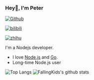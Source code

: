 ### Hey👋, I'm Peter

[![Github](https://img.shields.io/github/stars/FallingKids?label=Stars&style=social)](https://github.com/FallingKids)

[![bilibili](https://img.shields.io/badge/-Bilibili-d99?style=flat&logo=bilibili&logoColor=white)](https://space.bilibili.com/537719)

[![zhihu](https://img.shields.io/badge/-Zhihu-blue?style=flat&logo=zhihu&logoColor=white)](https://www.zhihu.com/people/kitekii)

I'm a Nodejs developer. 

- I love [Node.js](https://nodejs.org/en/) and [Go](https://golang.org).
- Long-time Node.js user

![Top Langs](https://github-readme-stats.vercel.app/api/top-langs/?username=FallingKids&hide=html,css,less,java,vue,FreeMarker,Php,scss,makefile)
![FallingKids's github stats](https://github-readme-stats.vercel.app/api?username=FallingKids&show_icons=true&theme=radical&count_private=true&line_height=40)
